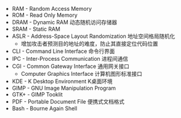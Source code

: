 - RAM - Random Access Memory
- ROM - Read Only Memory
- DRAM - Dynamic RAM 动态随机访问存储器
- SRAM - Static RAM
- ASLR - Address-Space Layout Randomization 地址空间格局随机化
	- 增加攻击者预测目的地址的难度，防止其直接定位代码位置
- CLI - Command Line Interface 命令行界面
- IPC - Inter-Process Communication 进程间通信
- CGI - Common Gateway Interface 通用网关接口
	- Computer Graphics Interface 计算机图形标准接口
- KDE - K Desktop Environment K桌面环境
- GIMP - GNU Image Manipulation Program 
- GTK+ - GIMP Tooklit
- PDF - Portable Document File 便携式文档格式
- Bash - Bourne Again Shell
